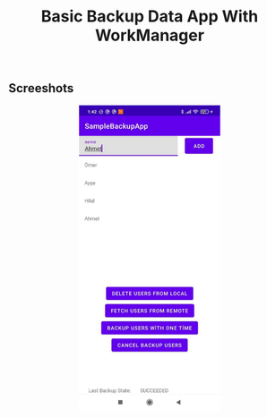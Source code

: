 <h1 align="center">Basic Backup Data App With WorkManager</h1></br>

## Screeshots
<p align="center">
<img src="/screenshot/mainScreen.jpeg" width="50%"/>
</p>
